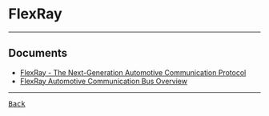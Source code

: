 # FlexRay

---

## Documents

- [FlexRay - The Next-Generation Automotive Communication Protocol](https://www.influxbigdata.in/flexray)
- [FlexRay Automotive Communication Bus Overview](https://www.ni.com/en/shop/seamlessly-connect-to-third-party-devices-and-supervisory-system/flexray-automotive-communication-bus-overview.html)

---

[<kbd> Back </kbd>](./../readme.md)
